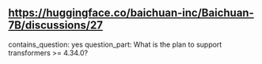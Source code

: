 ## https://huggingface.co/baichuan-inc/Baichuan-7B/discussions/27

contains_question: yes
question_part: What is the plan to support transformers >= 4.34.0?